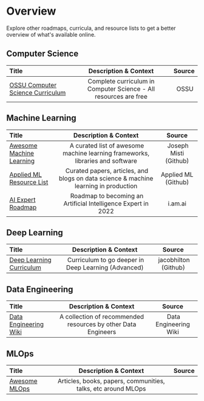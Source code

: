 # Overview

Explore other roadmaps, curricula, and resource lists to get a better overview of what's available online.

## Computer Science

Title | Description & Context | Source
:-- | :--: | :--:
[OSSU Computer Science Curriculum](https://github.com/ossu/computer-science) | Complete curriculum in Computer Science - All resources are free | OSSU

## Machine Learning

Title | Description & Context | Source
:-- | :--: | :--:
[Awesome Machine Learning](https://github.com/josephmisiti/awesome-machine-learning) | A curated list of awesome machine learning frameworks, libraries and software | Joseph Misti (Github)
[Applied ML Resource List](https://github.com/eugeneyan/applied-ml) | Curated papers, articles, and blogs on data science & machine learning in production | Applied ML (Github)
[AI Expert Roadmap](i.am.ai/roadmap) | Roadmap to becoming an Artificial Intelligence Expert in 2022 | i.am.ai

## Deep Learning

Title | Description & Context | Source
:-- | :--: | :--:
[Deep Learning Curriculum](https://github.com/jacobhilton/deep_learning_curriculum) | Curriculum to go deeper in Deep Learning (Advanced) | jacobhilton (Github)

## Data Engineering

Title | Description & Context | Source
:-- | :--: | :--:
[Data Engineering Wiki](https://dataengineering.wiki/Learning+Resources) | A collection of recommended resources by other Data Engineers | Data Engineering Wiki

## MLOps

Title | Description & Context | Source
:-- | :--: | :--:
[Awesome MLOps](https://github.com/visenger/awesome-mlops) | Articles, books, papers, communities, talks, etc around MLOps
